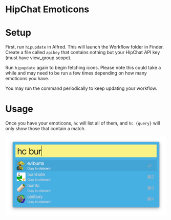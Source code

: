# HipChat Emoticons

# Setup
First, run `hipupdate` in Alfred. This will launch the Workflow folder in Finder. Create a file called `apikey` that contains nothing but your HipChat API key (must have view_group scope).

Run `hipupdate` again to begin fetching icons. Please note this could take a while and may need to be run a few times depending on how many emoticons you have.

You may run the command periodically to keep updating your workflow.

# Usage
Once you have your emoticons, `hc` will list all of them, and `hc {query}` will only show those that contain a match.

![screenshot](screenshot.png)